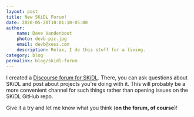 ```yaml
---
layout: post
title: New SKiDL Forum!
date: 2020-05-20T10:01:10-05:00
author:
    name: Dave Vandenbout
    photo: devb-pic.jpg
    email: devb@xess.com
    description: Relax, I do this stuff for a living.
category: blog
permalink: blog/skidl-forum
---
```


I created a [Discourse forum for SKiDL](https://skidl.discourse.group/).
There, you can ask questions about SKiDL and post about projects you're doing with it.
This will probably be a more convenient channel for such things rather
than opening issues on the SKiDL GitHub repo.

Give it a try and let me know what you think (**on the forum, of course**)!
